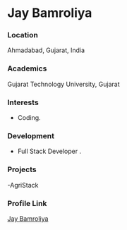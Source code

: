 # Jay Bamroliya

### Location

Ahmadabad, Gujarat, India

### Academics

Gujarat Technology University, Gujarat

### Interests

- Coding.

### Development

- Full Stack Developer .


### Projects

-AgriStack 

### Profile Link

[Jay Bamroliya](https://github.com/jaybamroliya)
